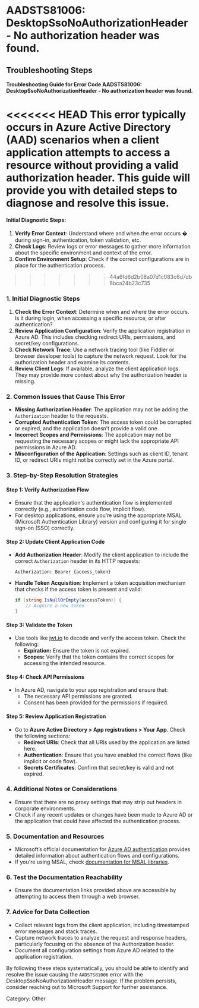 # AADSTS81006: DesktopSsoNoAuthorizationHeader - No authorization header was found.


## Troubleshooting Steps
**Troubleshooting Guide for Error Code AADSTS81006: DesktopSsoNoAuthorizationHeader - No authorization header was found.**

<<<<<<< HEAD
This error typically occurs in Azure Active Directory (AAD) scenarios when a client application attempts to access a resource without providing a valid authorization header. This guide will provide you with detailed steps to diagnose and resolve this issue.
=======
#### Initial Diagnostic Steps:
1. **Verify Error Context**: Understand where and when the error occurs � during sign-in, authentication, token validation, etc.
2. **Check Logs**: Review logs or error messages to gather more information about the specific environment and context of the error.
3. **Confirm Environment Setup**: Check if the correct configurations are in place for the authentication process.
>>>>>>> 44a6fd6d2b08a07d1c083c6d7db8bca24b23c735

### 1. Initial Diagnostic Steps

1. **Check the Error Context**: Determine when and where the error occurs. Is it during login, when accessing a specific resource, or after authentication?
2. **Review Application Configuration**: Verify the application registration in Azure AD. This includes checking redirect URIs, permissions, and secret/key configurations.
3. **Check Network Trace**: Use a network tracing tool (like Fiddler or browser developer tools) to capture the network request. Look for the authorization header and examine its contents.
4. **Review Client Logs**: If available, analyze the client application logs. They may provide more context about why the authorization header is missing.

### 2. Common Issues that Cause This Error

- **Missing Authorization Header**: The application may not be adding the `Authorization` header to the requests.
- **Corrupted Authentication Token**: The access token could be corrupted or expired, and the application doesn’t provide a valid one.
- **Incorrect Scopes and Permissions**: The application may not be requesting the necessary scopes or might lack the appropriate API permissions in Azure AD.
- **Misconfiguration of the Application**: Settings such as client ID, tenant ID, or redirect URIs might not be correctly set in the Azure portal.

### 3. Step-by-Step Resolution Strategies

#### Step 1: Verify Authorization Flow

- Ensure that the application's authentication flow is implemented correctly (e.g., authorization code flow, implicit flow).
- For desktop applications, ensure you’re using the appropriate MSAL (Microsoft Authentication Library) version and configuring it for single sign-on (SSO) correctly.

#### Step 2: Update Client Application Code

- **Add Authorization Header**: Modify the client application to include the correct `Authorization` header in its HTTP requests:
  ```
  Authorization: Bearer {access_token}
  ```
  
- **Handle Token Acquisition**: Implement a token acquisition mechanism that checks if the access token is present and valid:
  ```csharp
  if (string.IsNullOrEmpty(accessToken)) {
      // Acquire a new token
  }
  ```

#### Step 3: Validate the Token

- Use tools like [jwt.io](https://jwt.io) to decode and verify the access token. Check the following:
  - **Expiration:** Ensure the token is not expired.
  - **Scopes:** Verify that the token contains the correct scopes for accessing the intended resource.
  
#### Step 4: Check API Permissions

- In Azure AD, navigate to your app registration and ensure that:
  - The necessary API permissions are granted.
  - Consent has been provided for the permissions if required.

#### Step 5: Review Application Registration

- Go to **Azure Active Directory > App registrations > Your App**. Check the following sections:
  - **Redirect URIs**: Check that all URIs used by the application are listed here.
  - **Authentication**: Ensure that you have enabled the correct flows (like implicit or code flow).
  - **Secrets Certificates**: Confirm that secret/key is valid and not expired.

### 4. Additional Notes or Considerations

- Ensure that there are no proxy settings that may strip out headers in corporate environments.
- Check if any recent updates or changes have been made to Azure AD or the application that could have affected the authentication process.

### 5. Documentation and Resources

- Microsoft’s official documentation for [Azure AD authentication](https://learn.microsoft.com/en-us/azure/active-directory/develop/authentication-scenarios) provides detailed information about authentication flows and configurations.
- If you're using MSAL, check [documentation for MSAL libraries](https://learn.microsoft.com/en-us/azure/active-directory/develop/msal-overview).

### 6. Test the Documentation Reachability

- Ensure the documentation links provided above are accessible by attempting to access them through a web browser.

### 7. Advice for Data Collection

- Collect relevant logs from the client application, including timestamped error messages and stack traces.
- Capture network traces to analyze the request and response headers, particularly focusing on the absence of the Authorization header.
- Document all configuration settings from Azure AD related to the application registration.

By following these steps systematically, you should be able to identify and resolve the issue causing the `AADSTS81006` error with the DesktopSsoNoAuthorizationHeader message. If the problem persists, consider reaching out to Microsoft Support for further assistance.

Category: Other